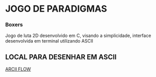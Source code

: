 # JOGO DE PARADIGMAS
### Boxers
Jogo de luta 2D desenvolvido em C, visando a simplicidade, interface desenvolvida em terminal utilizando ASCII

## LOCAL PARA DESENHAR EM ASCII
[ARCII FLOW](https://asciiflow.com/#/)
